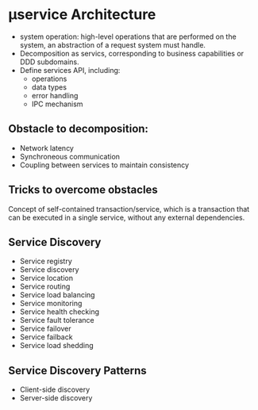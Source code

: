 # µservice Architecture

* system operation: high-level operations that are performed on the system, an abstraction of a request system must handle.
* Decomposition as servics, corresponding to business capabilities or DDD subdomains.
* Define services API, including:
  * operations
  * data types
  * error handling
  * IPC mechanism


## Obstacle to decomposition:

* Network latency
* Synchroneous communication
* Coupling between services to maintain consistency

## Tricks to overcome obstacles

Concept of self-contained transaction/service, which is a transaction that can be executed in a single service, without any external dependencies.

## Service Discovery

* Service registry
* Service discovery
* Service location
* Service routing
* Service load balancing
* Service monitoring
* Service health checking
* Service fault tolerance
* Service failover
* Service failback
* Service load shedding

## Service Discovery Patterns

* Client-side discovery
* Server-side discovery